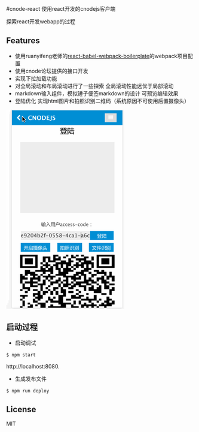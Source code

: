 #cnode-react
使用react开发的cnodejs客户端

探索react开发webapp的过程
## Features
- 使用ruanyifeng老师的[react-babel-webpack-boilerplate](git@github.com:ruanyf/react-babel-webpack-boilerplate.git)的webpack项目配置
- 使用cnode论坛提供的接口开发
- 实现下拉加载功能
- 对全局滚动和布局滚动进行了一些探索
    全局滚动性能远优于局部滚动
- markdown输入组件，模拟锤子便签markdown的设计
    可预览编辑效果
- 登陆优化
    实现html图片和拍照识别二维码（系统原因不可使用后置摄像头）

![使用](./cnodejs.gif)
## 启动过程

- 启动调试

```bash
$ npm start
```

http://localhost:8080.

- 生成发布文件

```bash
$ npm run deploy
```


## License

MIT
